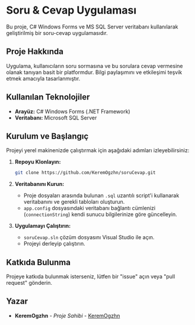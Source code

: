 # Soru & Cevap Uygulaması

Bu proje, C# Windows Forms ve MS SQL Server veritabanı kullanılarak geliştirilmiş bir soru-cevap uygulamasıdır.

## Proje Hakkında

Uygulama, kullanıcıların soru sormasına ve bu sorulara cevap vermesine olanak tanıyan basit bir platformdur. Bilgi paylaşımını ve etkileşimi teşvik etmek amacıyla tasarlanmıştır.

## Kullanılan Teknolojiler

*   **Arayüz:** C# Windows Forms (.NET Framework)
*   **Veritabanı:** Microsoft SQL Server

## Kurulum ve Başlangıç

Projeyi yerel makinenizde çalıştırmak için aşağıdaki adımları izleyebilirsiniz:

1.  **Repoyu Klonlayın:**
    ```sh
    git clone https://github.com/KeremOgzhn/soruCevap.git
    ```

2.  **Veritabanını Kurun:**
    - Proje dosyaları arasında bulunan `.sql` uzantılı script'i kullanarak veritabanını ve gerekli tabloları oluşturun.
    - `app.config` dosyasındaki veritabanı bağlantı cümlenizi (`connectionString`) kendi sunucu bilgilerinize göre güncelleyin.

3.  **Uygulamayı Çalıştırın:**
    - `soruCevap.sln` çözüm dosyasını Visual Studio ile açın.
    - Projeyi derleyip çalıştırın.

## Katkıda Bulunma

Projeye katkıda bulunmak isterseniz, lütfen bir "issue" açın veya "pull request" gönderin.

## Yazar

*   **KeremOgzhn** - *Proje Sahibi* - [KeremOgzhn](https://github.com/KeremOgzhn)
